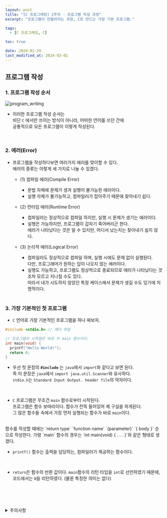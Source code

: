 ```yaml
---
layout: post
title: "[C 프로그래밍] 2주차 - 프로그램 작성 과정"
excerpt: "프로그램이 만들어지는 과정, C로 만드는 가장 기본 프로그램."

tags:
  - [C 프로그래밍, C]

toc: true

date: 2024-02-29
last_modified_at: 2024-03-01
---
```

## 프로그램 작성
### 1. 프로그램 작성 순서

![program_writing][def]

- 이러한 프로그램 작성 순서는  
비단 `C` 에서만 쓰이는 방식이 아니라, 어떠한 언어를 쓰던 간에  
공통적으로 모든 프로그램이 이렇게 작성된다.  

<br>

### 2. 에러(Error)
- 프로그램을 작성하다보면 여러가지 에러를 맞이할 수 있다.  
에러의 종류는 이렇게 세 가지로 나눌 수 있겠다.  

  - (1) 컴파일 에러(Compile Error)
    - 문법 자체에 문제가 생겨 실행이 불가능한 에러이다.  
    - 실행 자체가 불가능하고, 컴파일러가 잡아주기 때문에 찾아내기 쉽다.  

  - (2) 런타임 에러(Runtime Error)
    - 컴파일러는 정상적으로 컴파일 하지만, 실행 시 문제가 생기는 에러이다.  
    - 실행은 가능하지만, 프로그램이 갑자기 죽어버리곤 한다.  
    에러가 나타났다는 것은 알 수 있지만, 어디서 났는지는 찾아내기 쉽지 않다.  

  - (3) 논리적 에러(Logical Error)
    - 컴파일러도 정상적으로 컴파일 하며, 실행 시에도 문제 없이 실행된다.  
    다만, 프로그래머가 원하는 답이 나오지 않는 에러이다.  
    - 실행도 가능하고, 프로그램도 정상적으로 종료되므로 에러가 나타났다는 것 조차 모르고 지나칠 수도 있다.  
    따라서 내가 시도하지 않았던 특정 케이스에서 문제가 생길 수도 있기에 치명적이다.  

    <br>

### 3. 가장 기본적인 첫 프로그램
- `C` 언어로 가장 기본적인 프로그램을 하나 짜보자.

```c
#include <stdio.h> // 헤더 파일

// 프로그램의 시작점은 바로 이 main 함수이다.
int main(void) {
  printf("Hello World!");
  return 0;
}
```  

- 우선 첫 문장의 **`#include`** 는 `java`에서 `import`와 같다고 보면 된다.  
즉 이 문장은 `java`에서 `import java.util.Scanner`와 유사하다.  
`stdio.h`는 `Standard Input Output. header file`의 약자이다.  
<br>

- `C` 프로그램은 무조건 `main` 함수로부터 시작된다.  
프로그램은 함수 보따리이다. 함수가 잔뜩 들어있어 제 구실을 하게된다.  
그 많은 함수들 속에서 가장 먼저 실행되는 함수가 바로 `main`이다.  
<br>
함수를 작성할 때에는 `return type` `function name` `(parameter)` `{ body }` 순으로 작성한다.  
가령 `main` 함수의 경우는 `int main(void) { . . . }`와 같은 형태로 생겼다.  
<br>

- `printf()` 함수는 출력을 담당하는, 컴파일러가 제공하는 함수이다.  
<br>

- `return`은 함수의 반환 값이다. `main`함수의 리턴 타입을 `int`로 선언하였기 때문에, 코드에서는 `0`을 리턴하였다. (물론 특정한 의미는 없다)  

<br>
<br>
<br>
<br>
<details>
<summary>주의사항</summary>
<div markdown="1">

이 포스팅은 강원대학교 최미정 교수님의 C 프로그래밍 수업을 들으며 내용을 정리 한 것입니다.  
수업 내용에 대한 저작권은 교수님께 있으니,  
다른 곳으로의 무분별한 내용 복사를 자제해 주세요.

</div>
</details>

[def]: https://i.imgur.com/fCzGBXd.png